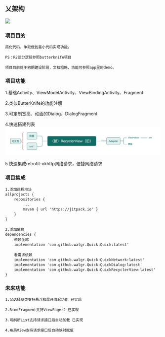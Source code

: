 ## 乂架构

[![](https://jitpack.io/v/walgr/Quick.svg)](https://jitpack.io/#walgr/Quick)

### 项目目的

    简化代码，争取做到最小代码实现功能。

    PS：R2部分逻辑参照butterknife项目

    项目目前处于初期建设阶段，文档粗略，功能可参照app里的demo。

### 项目功能

1.基础Activity、ViewModelActivity、ViewBindingActivity、Fragment
    
2.类似ButterKnife的功能注解
    
3.可定制宽高、动画的Dialog，DialogFragment
    
4.快速搭建列表 
![RecyclerView.png](./assets/README/README-1658197283964.png)

5.快速集成retrofit-okhttp网络请求，便捷网络请求

### 项目集成

    1.添加远程地址
    allprojects {
        repositories {
            ...
            maven { url 'https://jitpack.io' }
        }
    }
    
    2.添加依赖
    dependencies {
        依赖全部
        implementation 'com.github.walgr.Quick:Quick:latest'

        看需求依赖
        implementation 'com.github.walgr.Quick:QuickNetwork:latest'
        implementation 'com.github.walgr.Quick:QuickDialog:latest'
        implementation 'com.github.walgr.Quick:QuickRecyclerView:latest'
    }

### 未来功能

    1.父选择基类支持悬浮和展开收起功能 已实现

    2.BindFragment支持ViewPager2 已实现

    3.可刷新List支持请求接口后自动加载 已实现
    
    4.布局View支持请求接口后自动映射赋值 
